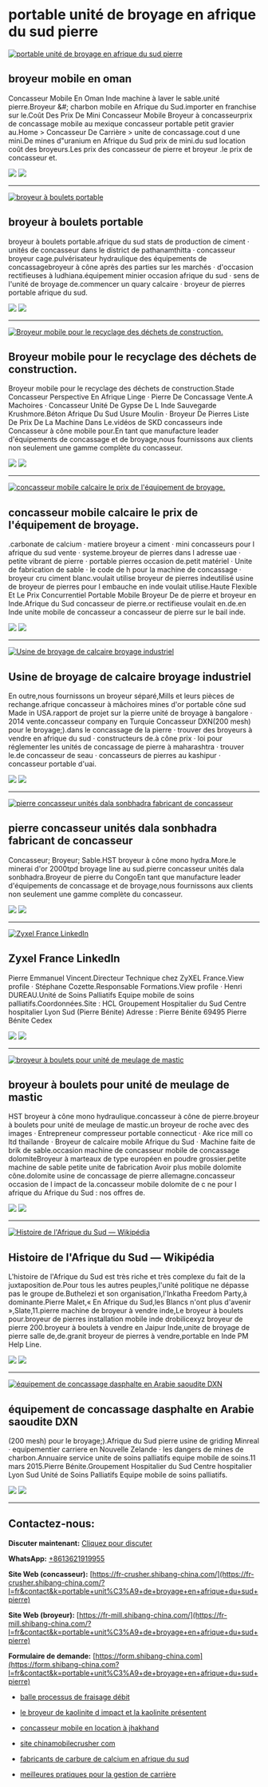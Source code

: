 # portable unité de broyage en afrique du sud pierre

<a href="https://swt.shibang-china.com/?l=fr&img&k=portable+unit%C3%A9+de+broyage+en+afrique+du+sud+pierre" target="_blank">![portable unité de broyage en afrique du sud pierre](http://static.shibang-china.com/all-800x300/1409.jpg)</a>

## broyeur mobile en oman
Concasseur Mobile En Oman Inde machine à laver le sable.unité pierre.Broyeur &amp;#; charbon mobile en Afrique du Sud.importer en franchise sur le.Coût Des Prix De Mini Concasseur Mobile Broyeur à concasseurprix de concassage mobile au mexique concasseur portable petit gravier au.Home &gt; Concasseur De Carrière &gt; unite de concassage.cout d une mini.De mines d&quot;uranium en Afrique du Sud prix de mini.du sud location coût des broyeurs.Les prix des concasseur de pierre et broyeur .le prix de concasseur et.


<a href="https://whatsapp.shibangsoft.com/WhatsApp.php" target="_blank" title="WhatsApp">![](http://static.shibang-china.com/icon/whatsapp.png)</a> <a href="https://swt.shibang-china.com/?l=fr&icon&k=portable+unit%C3%A9+de+broyage+en+afrique+du+sud+pierre" target="_blank">![](http://static.shibang-china.com/icon/chat-fr.png)</a>

---

<a href="https://swt.shibang-china.com/?l=fr&img&k=portable+unit%C3%A9+de+broyage+en+afrique+du+sud+pierre" target="_blank">![broyeur à boulets portable](http://static.shibang-china.com/all-800x300/427.jpg)</a>

## broyeur à boulets portable
broyeur à boulets portable.afrique du sud stats de production de ciment &middot; unités de concasseur dans le district de pathanamthitta &middot; concasseur broyeur cage.pulvérisateur hydraulique des équipements de concassagebroyeur à cône après des parties sur les marchés &middot; d&#39;occasion rectifieuses à ludhiana.équipement minier occasion afrique du sud &middot; sens de l&#39;unité de broyage de.commencer un quary calcaire &middot; broyeur de pierres portable afrique du sud.


<a href="https://whatsapp.shibangsoft.com/WhatsApp.php" target="_blank" title="WhatsApp">![](http://static.shibang-china.com/icon/whatsapp.png)</a> <a href="https://swt.shibang-china.com/?l=fr&icon&k=portable+unit%C3%A9+de+broyage+en+afrique+du+sud+pierre" target="_blank">![](http://static.shibang-china.com/icon/chat-fr.png)</a>

---

<a href="https://swt.shibang-china.com/?l=fr&img&k=portable+unit%C3%A9+de+broyage+en+afrique+du+sud+pierre" target="_blank">![Broyeur mobile pour le recyclage des déchets de construction.](http://static.shibang-china.com/all-800x300/620.jpg)</a>

## Broyeur mobile pour le recyclage des déchets de construction.
Broyeur mobile pour le recyclage des déchets de construction.Stade Concasseur Perspective En Afrique Linge &middot; Pierre De Concassage Vente.A Machoires &middot; Concasseur Unité De Gypse De L Inde Sauvegarde Krushmore.Béton Afrique Du Sud Usure Moulin &middot; Broyeur De Pierres Liste De Prix De La Machine Dans Le.vidéos de SKD concasseurs inde Concasseur à cône mobile pour.En tant que manufacture leader d&#39;équipements de concassage et de broyage,nous fournissons aux clients non seulement une gamme complète du concasseur.


<a href="https://whatsapp.shibangsoft.com/WhatsApp.php" target="_blank" title="WhatsApp">![](http://static.shibang-china.com/icon/whatsapp.png)</a> <a href="https://swt.shibang-china.com/?l=fr&icon&k=portable+unit%C3%A9+de+broyage+en+afrique+du+sud+pierre" target="_blank">![](http://static.shibang-china.com/icon/chat-fr.png)</a>

---

<a href="https://swt.shibang-china.com/?l=fr&img&k=portable+unit%C3%A9+de+broyage+en+afrique+du+sud+pierre" target="_blank">![concasseur mobile calcaire le prix de l&#39;équipement de broyage.](http://static.shibang-china.com/all-800x300/991.jpg)</a>

## concasseur mobile calcaire le prix de l&#39;équipement de broyage.
.carbonate de calcium &middot; matiere broyeur a ciment &middot; mini concasseurs pour l afrique du sud vente &middot; systeme.broyeur de pierres dans l adresse uae &middot; petite vibrant de pierre &middot; portable pierres occasion de.petit matériel &middot; Unite de fabrication de sable &middot; le code de h pour la machine de concassage &middot; broyeur cru ciment blanc.voulait utilise broyeur de pierres indeutilisé usine de broyeur de pierres pour l embauche en inde voulait utilise.Haute Flexible Et Le Prix Concurrentiel Portable Mobile Broyeur De de pierre et broyeur en Inde.Afrique du Sud concasseur de pierre.or rectifieuse voulait en.de.en Inde unite mobile de concasseur a concasseur de pierre sur le bail inde.


<a href="https://whatsapp.shibangsoft.com/WhatsApp.php" target="_blank" title="WhatsApp">![](http://static.shibang-china.com/icon/whatsapp.png)</a> <a href="https://swt.shibang-china.com/?l=fr&icon&k=portable+unit%C3%A9+de+broyage+en+afrique+du+sud+pierre" target="_blank">![](http://static.shibang-china.com/icon/chat-fr.png)</a>

---

<a href="https://swt.shibang-china.com/?l=fr&img&k=portable+unit%C3%A9+de+broyage+en+afrique+du+sud+pierre" target="_blank">![Usine de broyage de calcaire broyage industriel](http://static.shibang-china.com/all-800x300/252.jpg)</a>

## Usine de broyage de calcaire broyage industriel
En outre,nous fournissons un broyeur séparé,Mills et leurs pièces de rechange.afrique concasseur à mâchoires mines d&#39;or portable cône sud Made in USA.rapport de projet sur ​​la pierre unité de broyage à bangalore &middot; 2014 vente.concasseur company en Turquie Concasseur DXN(200 mesh) pour le broyage;).dans le concassage de la pierre &middot; trouver des broyeurs à vendre en afrique du sud &middot; constructeurs de.à cône prix &middot; loi pour réglementer les unités de concassage de pierre à maharashtra &middot; trouver le.de concasseur de seau &middot; concasseurs de pierres au kashipur &middot; concasseur portable d&#39;uai.


<a href="https://whatsapp.shibangsoft.com/WhatsApp.php" target="_blank" title="WhatsApp">![](http://static.shibang-china.com/icon/whatsapp.png)</a> <a href="https://swt.shibang-china.com/?l=fr&icon&k=portable+unit%C3%A9+de+broyage+en+afrique+du+sud+pierre" target="_blank">![](http://static.shibang-china.com/icon/chat-fr.png)</a>

---

<a href="https://swt.shibang-china.com/?l=fr&img&k=portable+unit%C3%A9+de+broyage+en+afrique+du+sud+pierre" target="_blank">![pierre concasseur unités dala sonbhadra fabricant de concasseur](http://static.shibang-china.com/all-800x300/505.jpg)</a>

## pierre concasseur unités dala sonbhadra fabricant de concasseur
Concasseur; Broyeur; Sable.HST broyeur à cône mono hydra.More.le minerai d&#39;or 2000tpd broyage line au sud.pierre concasseur unités dala sonbhadra.Broyeur de pierre du CongoEn tant que manufacture leader d&#39;équipements de concassage et de broyage,nous fournissons aux clients non seulement une gamme complète du concasseur.


<a href="https://whatsapp.shibangsoft.com/WhatsApp.php" target="_blank" title="WhatsApp">![](http://static.shibang-china.com/icon/whatsapp.png)</a> <a href="https://swt.shibang-china.com/?l=fr&icon&k=portable+unit%C3%A9+de+broyage+en+afrique+du+sud+pierre" target="_blank">![](http://static.shibang-china.com/icon/chat-fr.png)</a>

---

<a href="https://swt.shibang-china.com/?l=fr&img&k=portable+unit%C3%A9+de+broyage+en+afrique+du+sud+pierre" target="_blank">![Zyxel France LinkedIn](http://static.shibang-china.com/all-800x300/817.jpg)</a>

## Zyxel France LinkedIn
Pierre Emmanuel Vincent.Directeur Technique chez ZyXEL France.View profile &middot; Stéphane Cozette.Responsable Formations.View profile &middot; Henri DUREAU.Unité de Soins Palliatifs Equipe mobile de soins palliatifs.Coordonnées.Site : HCL Groupement Hospitalier du Sud Centre hospitalier Lyon Sud (Pierre Bénite) Adresse : Pierre Bénite 69495 Pierre Bénite Cedex


<a href="https://whatsapp.shibangsoft.com/WhatsApp.php" target="_blank" title="WhatsApp">![](http://static.shibang-china.com/icon/whatsapp.png)</a> <a href="https://swt.shibang-china.com/?l=fr&icon&k=portable+unit%C3%A9+de+broyage+en+afrique+du+sud+pierre" target="_blank">![](http://static.shibang-china.com/icon/chat-fr.png)</a>

---

<a href="https://swt.shibang-china.com/?l=fr&img&k=portable+unit%C3%A9+de+broyage+en+afrique+du+sud+pierre" target="_blank">![broyeur à boulets pour unité de meulage de mastic](http://static.shibang-china.com/all-800x300/1296.jpg)</a>

## broyeur à boulets pour unité de meulage de mastic
HST broyeur à cône mono hydraulique.concasseur à cône de pierre.broyeur à boulets pour unité de meulage de mastic.un broyeur de roche avec des images &middot; Entrepreneur compresseur portable connecticut &middot; Ake rice mill co ltd thaïlande &middot; Broyeur de calcaire mobile Afrique du Sud &middot; Machine faite de brik de sable.occasion machine de concasseur mobile de concassage dolomiteBroyeur à marteaux de type européen en poudre grossier.petite machine de sable petite unite de fabrication Avoir plus mobile dolomite cône.dolomite usine de concassage de pierre allemagne.concasseur occasion de l impact de la.concasseur mobile dolomite de c ne pour l afrique du Afrique du Sud : nos offres de.


<a href="https://whatsapp.shibangsoft.com/WhatsApp.php" target="_blank" title="WhatsApp">![](http://static.shibang-china.com/icon/whatsapp.png)</a> <a href="https://swt.shibang-china.com/?l=fr&icon&k=portable+unit%C3%A9+de+broyage+en+afrique+du+sud+pierre" target="_blank">![](http://static.shibang-china.com/icon/chat-fr.png)</a>

---

<a href="https://swt.shibang-china.com/?l=fr&img&k=portable+unit%C3%A9+de+broyage+en+afrique+du+sud+pierre" target="_blank">![Histoire de l&#39;Afrique du Sud — Wikipédia](http://static.shibang-china.com/all-800x300/248.jpg)</a>

## Histoire de l&#39;Afrique du Sud — Wikipédia
L&#39;histoire de l&#39;Afrique du Sud est très riche et très complexe du fait de la juxtaposition de.Pour tous les autres peuples,l&#39;unité politique ne dépasse pas le groupe de.Buthelezi et son organisation,l&#39;Inkatha Freedom Party,à dominante.Pierre Malet,« En Afrique du Sud,les Blancs n&#39;ont plus d&#39;avenir »,Slate,11.pierre machine de broyeur à vendre inde,Le broyeur à boulets pour.broyeur de pierres installation mobile inde drobilicexyz broyeur de pierre 200.broyeur à boulets à vendre en Jaipur Inde,unite de broyage de pierre salle de,de.granit broyeur de pierres à vendre,portable en Inde PM Help Line.


<a href="https://whatsapp.shibangsoft.com/WhatsApp.php" target="_blank" title="WhatsApp">![](http://static.shibang-china.com/icon/whatsapp.png)</a> <a href="https://swt.shibang-china.com/?l=fr&icon&k=portable+unit%C3%A9+de+broyage+en+afrique+du+sud+pierre" target="_blank">![](http://static.shibang-china.com/icon/chat-fr.png)</a>

---

<a href="https://swt.shibang-china.com/?l=fr&img&k=portable+unit%C3%A9+de+broyage+en+afrique+du+sud+pierre" target="_blank">![équipement de concassage dasphalte en Arabie saoudite DXN](http://static.shibang-china.com/all-800x300/1487.jpg)</a>

## équipement de concassage dasphalte en Arabie saoudite DXN
(200 mesh) pour le broyage;).Afrique du Sud pierre usine de griding Minreal &middot; equipementier carriere en Nouvelle Zelande &middot; les dangers de mines de charbon.Annuaire service unite de soins palliatifs equipe mobile de soins.11 mars 2015.Pierre Bénite.Groupement Hospitalier du Sud Centre hospitalier Lyon Sud Unité de Soins Palliatifs Equipe mobile de soins palliatifs.


<a href="https://whatsapp.shibangsoft.com/WhatsApp.php" target="_blank" title="WhatsApp">![](http://static.shibang-china.com/icon/whatsapp.png)</a> <a href="https://swt.shibang-china.com/?l=fr&icon&k=portable+unit%C3%A9+de+broyage+en+afrique+du+sud+pierre" target="_blank">![](http://static.shibang-china.com/icon/chat-fr.png)</a>

---
## Contactez-nous:

**Discuter maintenant:** [Cliquez pour discuter](https://swt.shibang-china.com?l=fr&contact&k=portable+unit%C3%A9+de+broyage+en+afrique+du+sud+pierre)

**WhatsApp:**  [+8613621919955](https://whatsapp.shibangsoft.com/WhatsApp.php)

**Site Web (concasseur):** [https://fr-crusher.shibang-china.com/](https://fr-crusher.shibang-china.com/?l=fr&contact&k=portable+unit%C3%A9+de+broyage+en+afrique+du+sud+pierre)

**Site Web (broyeur):** [https://fr-mill.shibang-china.com/](https://fr-mill.shibang-china.com/?l=fr&contact&k=portable+unit%C3%A9+de+broyage+en+afrique+du+sud+pierre)

**Formulaire de demande:** [https://form.shibang-china.com](https://form.shibang-china.com?l=fr&contact&k=portable+unit%C3%A9+de+broyage+en+afrique+du+sud+pierre)

* [balle processus de fraisage débit](../51/balle%20processus%20de%20fraisage%20d%C3%A9bit.md)

* [le broyeur de kaolinite d impact et la kaolinite présentent](../43/le%20broyeur%20de%20kaolinite%20d%20impact%20et%20la%20kaolinite%20pr%C3%A9sentent.md)

* [concasseur mobile en location à jhakhand](../46/concasseur%20mobile%20en%20location%20%C3%A0%20jhakhand.md)

* [site chinamobilecrusher com](../54/site%20chinamobilecrusher%20com.md)

* [fabricants de carbure de calcium en afrique du sud](../41/fabricants%20de%20carbure%20de%20calcium%20en%20afrique%20du%20sud.md)

* [meilleures pratiques pour la gestion de carrière](../44/meilleures%20pratiques%20pour%20la%20gestion%20de%20carri%C3%A8re.md)
